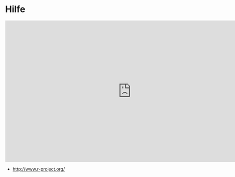 # Hilfe

<iframe width="800" height="450" src="https://www.youtube-nocookie.com/embed/iLOFj06w6TY?showinfo=0" frameborder="0" allowfullscreen></iframe>

* http://www.r-project.org/

